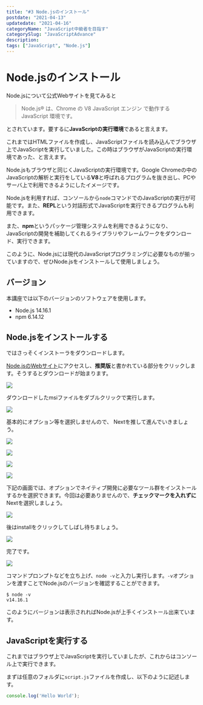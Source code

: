 ```yaml
---
title: "#3 Node.jsのインストール"
postdate: "2021-04-13"
updatedate: "2021-04-16"
categoryName: "JavaScript中級者を目指す"
categorySlug: "JavaScriptAdvance"
description: 
tags: ["JavaScript", "Node.js"]
---
```


# Node.jsのインストール

Node.jsについて公式Webサイトを見てみると

> Node.js® は、Chrome の V8 JavaScript エンジン で動作する JavaScript 環境です。

とされています。要するに**JavaScriptの実行環境**であると言えます。

これまではHTMLファイルを作成し、JavaScriptファイルを読み込んでブラウザ上でJavaScriptを実行していました。この時はブラウザがJavaScriptの実行環境であった、と言えます。

Node.jsもブラウザと同じくJavaScriptの実行環境です。Google Chromeの中のJavaScriptの解析と実行をしている**V8**と呼ばれるプログラムを抜き出し、PCやサーバ上で利用できるようにしたイメージです。

Node.jsを利用すれば、コンソールから`node`コマンドでのJavaScriptの実行が可能です。また、**REPL**という対話形式でJavaScriptを実行できるプログラムも利用できます。

また、**npm**というパッケージ管理システムを利用できるようになり、JavaScriptの開発を補助してくれるライブラリやフレームワークをダウンロード、実行できます。

このように、Node.jsには現代のJavaScriptプログラミングに必要なものが揃っていますので、ぜひNode.jsをインストールして使用しましょう。

## バージョン

本講座では以下のバージョンのソフトウェアを使用します。

- Node.js 14.16.1
- npm 6.14.12

## Node.jsをインストールする

ではさっそくインストーラをダウンロードします。

[Node.jsのWebサイト](https://nodejs.org/ja/)にアクセスし、**推奨版**と書かれている部分をクリックします。そうするとダウンロードが始まります。

![](./images/image01.jpg)

ダウンロードしたmsiファイルをダブルクリックで実行します。

![](./images/image02.jpg)

基本的にオプション等を選択しませんので、
Nextを推して進んでいきましょう。

![](./images/image03.jpg)

![](./images/image04.jpg)

![](./images/image05.jpg)

![](./images/image06.jpg)

下記の画面では、オプションでネイティブ開発に必要なツール群をインストールするかを選択できます。今回は必要ありませんので、**チェックマークを入れずに**Nextを選択しましょう。

![](./images/image07.jpg)

後はinstallをクリックしてしばし待ちましょう。

![](./images/image08.jpg)

完了です。

![](./images/image09.jpg)

コマンドプロンプトなどを立ち上げ、`node -v`と入力し実行します。`-v`オプションを渡すことでNode.jsのバージョンを確認することができます。

```
$ node -v
v14.16.1
```

このようにバージョンは表示されればNode.jsが上手くインストール出来ています。



## JavaScriptを実行する

これまではブラウザ上でJavaScriptを実行していましたが、これからはコンソール上で実行できます。

まずは任意のフォルダに`script.js`ファイルを作成し、以下のように記述します。

```script.js
console.log('Hello World');
```

